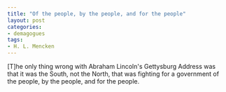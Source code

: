 ```yaml
---
title: "Of the people, by the people, and for the people"
layout: post
categories:
- demagogues
tags:
- H. L. Mencken
---
```


[T]he only thing wrong with Abraham Lincoln's Gettysburg Address was that it was the South, not the North, that was fighting for a government of the people, by the people, and for the people.